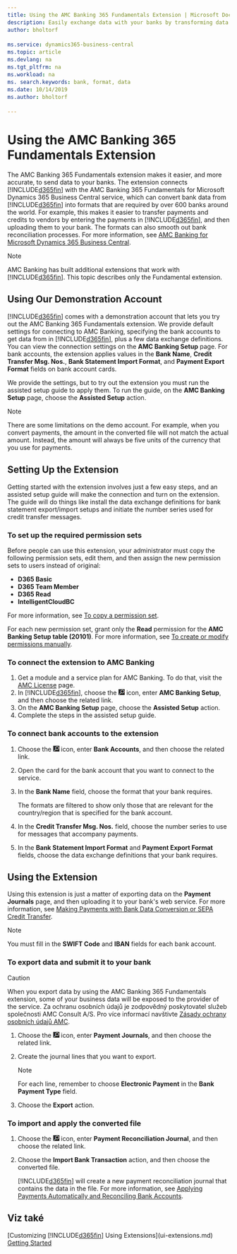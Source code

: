 ```yaml
---
title: Using the AMC Banking 365 Fundamentals Extension | Microsoft Docs
description: Easily exchange data with your banks by transforming data into the format that they require.
author: bholtorf

ms.service: dynamics365-business-central
ms.topic: article
ms.devlang: na
ms.tgt_pltfrm: na
ms.workload: na
ms. search.keywords: bank, format, data
ms.date: 10/14/2019
ms.author: bholtorf

---
```


# Using the AMC Banking 365 Fundamentals Extension
The AMC Banking 365 Fundamentals extension makes it easier, and more accurate, to send data to your banks. The extension connects [!INCLUDE[d365fin](includes/d365fin_md.md)] with the AMC Banking 365 Fundamentals for Microsoft Dynamics 365 Business Central service, which can convert bank data from [!INCLUDE[d365fin](includes/d365fin_md.md)] into formats that are required by over 600 banks around the world. For example, this makes it easier to transfer payments and credits to vendors by entering the payments in [!INCLUDE[d365fin](includes/d365fin_md.md)], and then uploading them to your bank. The formats can also smooth out bank reconciliation processes. For more information, see [AMC Banking for Microsoft Dynamics 365 Business Central](https://amcbanking.com/landing365bc/help).

> [!Note]
> AMC Banking has built additional extensions that work with [!INCLUDE[d365fin](includes/d365fin_md.md)]. This topic describes only the Fundamental extension.

## Using Our Demonstration Account
[!INCLUDE[d365fin](includes/d365fin_md.md)] comes with a demonstration account that lets you try out the AMC Banking 365 Fundamentals extension. We provide default settings for connecting to AMC Banking, specifying the bank accounts to get data from in [!INCLUDE[d365fin](includes/d365fin_md.md)], plus a few data exchange definitions. You can view the connection settings on the **AMC Banking Setup** page. For bank accounts, the extension applies values in the **Bank Name**, **Credit Transfer Msg. Nos.**, **Bank Statement Import Format**, and **Payment Export Format** fields on bank account cards.

We provide the settings, but to try out the extension you must run the assisted setup guide to apply them. To run the guide, on the **AMC Banking Setup** page, choose the **Assisted Setup** action.

> [!Note]
> There are some limitations on the demo account. For example, when you convert payments, the amount in the converted file will not match the actual amount. Instead, the amount will always be five units of the currency that you use for payments.

## Setting Up the Extension
Getting started with the extension involves just a few easy steps, and an assisted setup guide will make the connection and turn on the extension. The guide will do things like install the data exchange definitions for bank statement export/import setups and initiate the number series used for credit transfer messages.

### To set up the required permission sets
Before people can use this extension, your administrator must copy the following permission sets, edit them, and then assign the new permission sets to users instead of original:

* **D365 Basic**
* **D365 Team Member**
* **D365 Read**
* **IntelligentCloudBC**

For more information, see [To copy a permission set](ui-define-granular-permissions.md#to-copy-a-permission-set).

For each new permission set, grant only the **Read** permission for the **AMC Banking Setup table (20101)**. For more information, see [To create or modify permissions manually](ui-define-granular-permissions.md#to-create-or-modify-permissions-manually).

### To connect the extension to AMC Banking
1. Get a module and a service plan for AMC Banking. To do that, visit the [AMC License](https://license.amcbanking.com/register) page.
2. In [!INCLUDE[d365fin](includes/d365fin_md.md)], choose the ![Lightbulb that opens the Tell Me feature](media/ui-search/search_small.png "Tell me what you want to do") icon, enter **AMC Banking Setup**, and then choose the related link.
3. On the **AMC Banking Setup** page, choose the **Assisted Setup** action.
4. Complete the steps in the assisted setup guide.

### To connect bank accounts to the extension
1. Choose the ![Lightbulb that opens the Tell Me feature](media/ui-search/search_small.png "Tell me what you want to do") icon, enter **Bank Accounts**, and then choose the related link.
2. Open the card for the bank account that you want to connect to the service.
3. In the **Bank Name** field, choose the format that your bank requires.

   The formats are filtered to show only those that are relevant for the country/region that is specified for the bank account.
4. In the **Credit Transfer Msg. Nos.** field, choose the number series to use for messages that accompany payments.
5. In the **Bank Statement Import Format** and **Payment Export Format** fields, choose the data exchange definitions that your bank requires.

## Using the Extension
Using this extension is just a matter of exporting data on the **Payment Journals** page, and then uploading it to your bank's web service. For more information, see [Making Payments with Bank Data Conversion or SEPA Credit Transfer](finance-make-payments-with-bank-data-conversion-service-or-sepa-credit-transfer.md).

> [!Note]
> You must fill in the **SWIFT Code** and **IBAN** fields for each bank account.

### To export data and submit it to your bank
> [!CAUTION]
> When you export data by using the AMC Banking 365 Fundamentals extension, some of your business data will be exposed to the provider of the service. Za ochranu osobních údajů je zodpovědný poskytovatel služeb společnosti AMC Consult A/S. Pro více informací navštivte [Zásady ochrany osobních údajů AMC](https://go.microsoft.com/fwlink/?LinkId=510158).

1. Choose the ![Lightbulb that opens the Tell Me feature](media/ui-search/search_small.png "Tell me what you want to do") icon, enter **Payment Journals**, and then choose the related link.
2. Create the journal lines that you want to export.

   > [!Note]
   > For each line, remember to choose **Electronic Payment** in the **Bank Payment Type** field.
3. Choose the **Export** action.

### To import and apply the converted file
1. Choose the ![Lightbulb that opens the Tell Me feature](media/ui-search/search_small.png "Tell me what you want to do") icon, enter **Payment Reconciliation Journal**, and then choose the related link.
2. Choose the **Import Bank Transaction** action, and then choose the converted file.

   [!INCLUDE[d365fin](includes/d365fin_md.md)] will create a new payment reconciliation journal that contains the data in the file. For more information, see [Applying Payments Automatically and Reconciling Bank Accounts](receivables-apply-payments-auto-reconcile-bank-accounts.md).

## Viz také
[Customizing [!INCLUDE[d365fin](includes/d365fin_md.md)] Using Extensions](ui-extensions.md)
[Getting Started](product-get-started.md)
